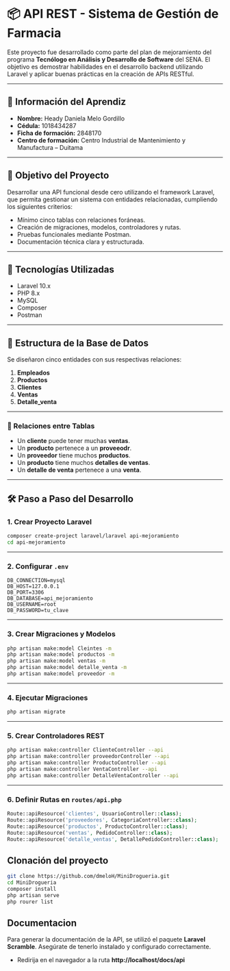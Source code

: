 # 📦 API REST - Sistema de Gestión de Farmacia

Este proyecto fue desarrollado como parte del plan de mejoramiento del programa **Tecnólogo en Análisis y Desarrollo de Software** del SENA. El objetivo es demostrar habilidades en el desarrollo backend utilizando Laravel y aplicar buenas prácticas en la creación de APIs RESTful.

---

## 👤 Información del Aprendiz

- **Nombre:** Heady Daniela Melo Gordillo  
- **Cédula:** 1018434287  
- **Ficha de formación:** 2848170  
- **Centro de formación:** Centro Industrial de Mantenimiento y Manufactura – Duitama

---

## 🎯 Objetivo del Proyecto

Desarrollar una API funcional desde cero utilizando el framework Laravel, que permita gestionar un sistema con entidades relacionadas, cumpliendo los siguientes criterios:

- Mínimo cinco tablas con relaciones foráneas.
- Creación de migraciones, modelos, controladores y rutas.
- Pruebas funcionales mediante Postman.
- Documentación técnica clara y estructurada.

---

## 🧰 Tecnologías Utilizadas

- Laravel 10.x  
- PHP 8.x  
- MySQL  
- Composer  
- Postman  

---

## 🧱 Estructura de la Base de Datos

Se diseñaron cinco entidades con sus respectivas relaciones:

1. **Empleados**  
2. **Productos**  
3. **Clientes**  
4. **Ventas**  
5. **Detalle_venta**

---

### 🔗 Relaciones entre Tablas

- Un **cliente** puede tener muchas **ventas**.  
- Un **producto** pertenece a un **proveeodr**.  
- Un **proveedor** tiene muchos **productos**.  
- Un **producto** tiene muchos **detalles de ventas**.
- Un **detalle de venta** pertenece a una **venta**.  

---

## 🛠️ Paso a Paso del Desarrollo

### 1. Crear Proyecto Laravel

```bash
composer create-project laravel/laravel api-mejoramiento
cd api-mejoramiento
```

---

### 2. Configurar `.env`

```dotenv
DB_CONNECTION=mysql
DB_HOST=127.0.0.1
DB_PORT=3306
DB_DATABASE=api_mejoramiento
DB_USERNAME=root
DB_PASSWORD=tu_clave
```

---

### 3. Crear Migraciones y Modelos

```bash
php artisan make:model Cleintes -m
php artisan make:model productos -m
php artisan make:model ventas -m
php artisan make:model detalle_venta -m
php artisan make:model proveedor -m
```

---

### 4. Ejecutar Migraciones

```bash
php artisan migrate
```

---

### 5. Crear Controladores REST

```bash
php artisan make:controller ClienteController --api
php artisan make:controller proveedorController --api
php artisan make:controller ProductoController --api
php artisan make:controller VentaController --api
php artisan make:controller DetalleVentaController --api
```

---

### 6. Definir Rutas en `routes/api.php`

```php
Route::apiResource('clientes', UsuarioController::class);
Route::apiResource('proveedores', CategoriaController::class);
Route::apiResource('productos', ProductoController::class);
Route::apiResource('ventas', PedidoController::class);
Route::apiResource('detalle_ventas', DetallePedidoController::class);
```

## Clonación del proyecto 
```bash
git clone https://github.com/dmeloH/MiniDrogueria.git
cd MiniDrogueria
composer install
php artisan serve 
php rourer list 
```
## Documentacion 

Para generar la documentación de la API, se utilizó el paquete **Laravel Scramble**. Asegúrate de tenerlo instalado y configurado correctamente.
- Redirija en el navegador a la ruta **http://localhost/docs/api**